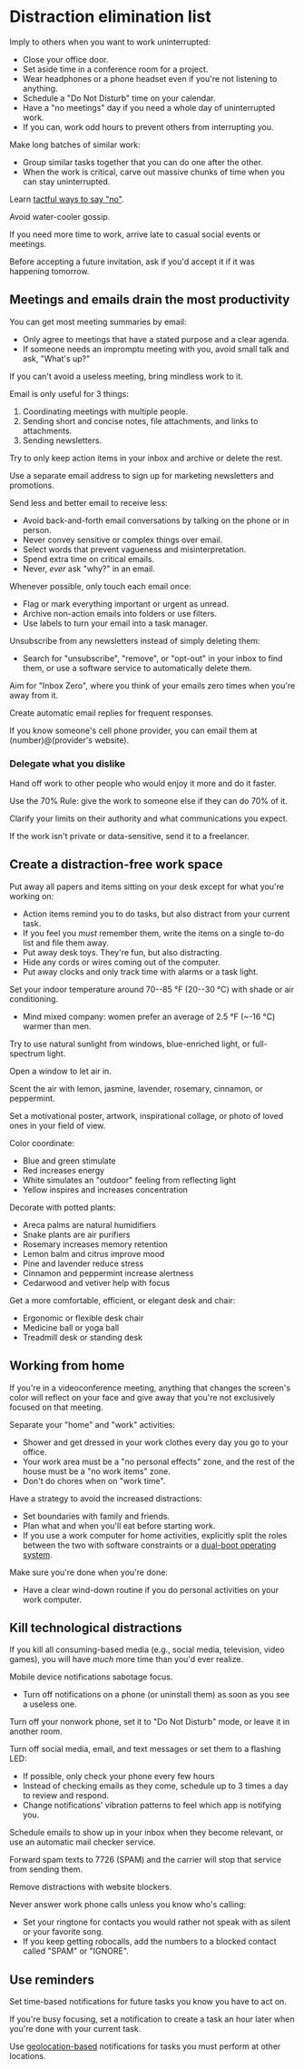 
# Distraction elimination list

Imply to others when you want to work uninterrupted:

- Close your office door.
- Set aside time in a conference room for a project.
- Wear headphones or a phone headset even if you're not listening to anything.
- Schedule a "Do Not Disturb" time on your calendar.
- Have a "no meetings" day if you need a whole day of uninterrupted work.
- If you can, work odd hours to prevent others from interrupting you.

Make long batches of similar work:

- Group similar tasks together that you can do one after the other.
- When the work is critical, carve out massive chunks of time when you can stay uninterrupted.

Learn [tactful ways to say "no"](people-conflicts.md).

Avoid water-cooler gossip.

If you need more time to work, arrive late to casual social events or meetings.

Before accepting a future invitation, ask if you'd accept it if it was happening tomorrow.

## Meetings and emails drain the most productivity

You can get most meeting summaries by email:

- Only agree to meetings that have a stated purpose and a clear agenda.
- If someone needs an impromptu meeting with you, avoid small talk and ask, "What's up?"

If you can't avoid a useless meeting, bring mindless work to it.

Email is only useful for 3 things:

1. Coordinating meetings with multiple people.
2. Sending short and concise notes, file attachments, and links to attachments.
3. Sending newsletters.

Try to only keep action items in your inbox and archive or delete the rest.

Use a separate email address to sign up for marketing newsletters and promotions.

Send less and better email to receive less:

- Avoid back-and-forth email conversations by talking on the phone or in person.
- Never convey sensitive or complex things over email.
- Select words that prevent vagueness and misinterpretation.
- Spend extra time on critical emails.
- Never, *ever* ask "why?" in an email.

Whenever possible, only touch each email once:

- Flag or mark everything important or urgent as unread.
- Archive non-action emails into folders or use filters.
- Use labels to turn your email into a task manager.

Unsubscribe from any newsletters instead of simply deleting them:

- Search for "unsubscribe", "remove", or "opt-out" in your inbox to find them, or use a software service to automatically delete them.

Aim for "Inbox Zero", where you think of your emails zero times when you're away from it.

Create automatic email replies for frequent responses.

If you know someone's cell phone provider, you can email them at (number)@(provider's website).

### Delegate what you dislike

Hand off work to other people who would enjoy it more and do it faster.

Use the 70% Rule: give the work to someone else if they can do 70% of it.

Clarify your limits on their authority and what communications you expect.

If the work isn't private or data-sensitive, send it to a freelancer.

## Create a distraction-free work space

Put away all papers and items sitting on your desk except for what you're working on:

- Action items remind you to do tasks, but also distract from your current task.
- If you feel you *must* remember them, write the items on a single to-do list and file them away.
- Put away desk toys. They're fun, but also distracting.
- Hide any cords or wires coming out of the computer.
- Put away clocks and only track time with alarms or a task light.

Set your indoor temperature around 70--85 °F (20--30 °C) with shade or air conditioning.

- Mind mixed company: women prefer an average of 2.5 °F (~-16 °C) warmer than men.

Try to use natural sunlight from windows, blue-enriched light, or full-spectrum light.

Open a window to let air in.

Scent the air with lemon, jasmine, lavender, rosemary, cinnamon, or peppermint.

Set a motivational poster, artwork, inspirational collage, or photo of loved ones in your field of view.

Color coordinate:

- Blue and green stimulate
- Red increases energy
- White simulates an "outdoor" feeling from reflecting light
- Yellow inspires and increases concentration

Decorate with potted plants:

- Areca palms are natural humidifiers
- Snake plants are air purifiers
- Rosemary increases memory retention
- Lemon balm and citrus improve mood
- Pine and lavender reduce stress
- Cinnamon and peppermint increase alertness
- Cedarwood and vetiver help with focus

Get a more comfortable, efficient, or elegant desk and chair:

- Ergonomic or flexible desk chair
- Medicine ball or yoga ball
- Treadmill desk or standing desk

## Working from home

If you're in a videoconference meeting, anything that changes the screen's color will reflect on your face and give away that you're not exclusively focused on that meeting.

Separate your "home" and "work" activities:

- Shower and get dressed in your work clothes every day you go to your office.
- Your work area must be a "no personal effects" zone, and the rest of the house must be a "no work items" zone.
- Don't do chores when on "work time".

Have a strategy to avoid the increased distractions:

- Set boundaries with family and friends.
- Plan what and when you'll eat before starting work.
- If you use a work computer for home activities, explicitly split the roles between the two with software constraints or a [dual-boot operating system](computers-os.md).

Make sure you're done when you're done:

- Have a clear wind-down routine if you do personal activities on your work computer.

## Kill technological distractions

If you kill all consuming-based media (e.g., social media, television, video games), you will have *much* more time than you'd ever realize.

Mobile device notifications sabotage focus.

- Turn off notifications on a phone (or uninstall them) as soon as you see a useless one.

Turn off your nonwork phone, set it to "Do Not Disturb" mode, or leave it in another room.

Turn off social media, email, and text messages or set them to a flashing LED:

- If possible, only check your phone every few hours
- Instead of checking emails as they come, schedule up to 3 times a day to review and respond.
- Change notifications' vibration patterns to feel which app is notifying you.

Schedule emails to show up in your inbox when they become relevant, or use an automatic mail checker service.

Forward spam texts to 7726 (SPAM) and the carrier will stop that service from sending them.

Remove distractions with website blockers.

Never answer work phone calls unless you know who's calling:

- Set your ringtone for contacts you would rather not speak with as silent or your favorite song.
- If you keep getting robocalls, add the numbers to a blocked contact called "SPAM" or "IGNORE".

## Use reminders

Set time-based notifications for future tasks you know you have to act on.

If you're busy focusing, set a notification to create a task an hour later when you're done with your current task.

Use [geolocation-based](logistics-navigation.md) notifications for tasks you must perform at other locations.
